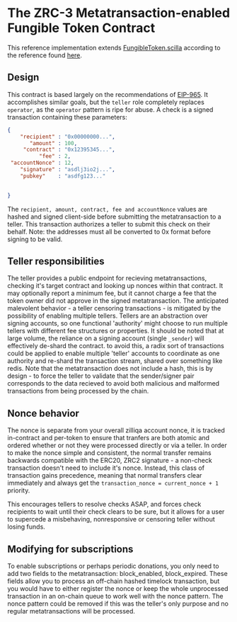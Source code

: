 # The ZRC-3 Metatransaction-enabled Fungible Token Contract

This reference implementation extends [FungibleToken.scilla](https://github.com/Zilliqa/ZRC/blob/GreyEcologist-Fungible-Contract/reference/FungibleToken.scilla) according to the reference found [here](https://github.com/starling-foundries/ZRC/blob/master/zrcs/zrc-3.md).

## Design
This contract is based largely on the recommendations of [EIP-965](https://github.com/ethereum/EIPs/issues/965). It accomplishes similar goals, but the `teller` role completely replaces `operator`, as the `operator` pattern is ripe for abuse. A check is a signed transaction containing these parameters:
```json
{
    "recipient" : "0x00000000...",
       "amount" : 100,
     "contract" : "0x12395345...",
          "fee" : 2,
 "accountNonce" : 12,
    "signature" : "asdlj3io2j...",
    "pubkey"    : "asdfg123..."

  
}
```
The `recipient, amount, contract, fee and accountNonce` values are hashed and signed client-side before submitting the metatransaction to a teller. 
This transaction authorizes a teller to submit this check on their behalf. Note: the addresses must all be converted to 0x format before signing to be valid.


## Teller responsibilities
The teller provides a public endpoint for recieving metatransactions, checking it's target contract and looking up nonces within that contract. It may optionally report a minimum fee, but it cannot charge a fee that the token owner did not approve in the signed metatransaction. The anticipated malevolent behavior - a teller censoring transactions - is mitigated by the possibility of enabling multiple tellers. Tellers are an abstraction over signing accounts, so one functional 'authority' might choose to run multiple tellers with different fee structures or properties. 
It should be noted that at large volume, the reliance on a signing account (single `_sender`) will effectively de-shard the contract. to avoid this, a radix sort of transactions could be applied to enable multiple 'teller' accounts to coordinate as one authority and re-shard the transaction stream, shared over something like redis. Note that the metatransaction does not include a hash, this is by design - to force the teller to validate that the sender/signer pair corresponds to the data recieved to avoid both malicious and malformed transactions from being processed by the chain.  


## Nonce behavior
The nonce is separate from your overall zilliqa account nonce, it is tracked in-contract and per-token to ensure that tranfers are both atomic and ordered whether or not they were processed directly or via a teller. In order to make the nonce simple and consistent, the normal transfer remains backwards compatible with the ERC20, ZRC2 signature - a non-check transaction doesn't need to include it's nonce. Instead, this class of transaction gains precedence, meaning that normal transfers clear immediately and always get the `transaction_nonce = current_nonce + 1` priority. 

This encourages tellers to resolve checks ASAP, and forces check recipients to wait until their check clears to be sure, but it allows for a user to supercede a misbehaving, nonresponsive or censoring teller without losing funds.

## Modifying for subscriptions

To enable subscriptions or perhaps periodic donations, you only need to add two fields to the metatransaction: block_enabled, block_expired. These fields allow you to process an off-chain hashed timelock transaction, but you would have to either register the nonce or keep the whole unprocessed transaction in an on-chain queue to work well with the nonce pattern. The nonce pattern could be removed if this was the teller's only purpose and no regular metatransactions will be processed.
